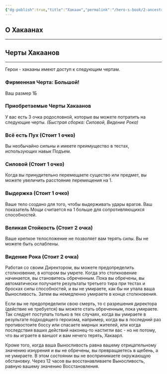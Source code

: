 ```yaml
---
{"dg-publish":true,"title":"Хакаан","permalink":"/hero-s-book/2-ancestries/8-hakaan/","dgPassFrontmatter":true}
---
```



## О Хакаанах
---


## Черты Хакаанов
---
Герои - хакааны имеют доступ к следующим чертам.
### Фирменная Черта: Большой!
Ваш размер 1Б
### Приобретаемые Черты Хакаанов
У вас есть 3 очка родословной, которые вы можете потратить на следующие черты.
*(Быстрая сборка: Силовой, Видение Рока)*
### **Всё есть Пух (Стоит 1 очко)**
Вы необычайно сильны и имеете преимущество в тестах, использующих навык Подъем.
### **Силовой (Стоит 1 очко)**
Когда вы принудительно перемещаете существо или предмет, вы можете увеличить расстояние перемещения на 1.
### **Выдержка (Стоит 1 очко)**
Ваше тело создано для того, чтобы выдерживать удары врагов. Ваш показатель Мощи считается на 1 больше для сопротивляющихся способностей.
### **Великая Стойкость (Стоит 2 очка)**
Ваше крепкое телосложение не позволяет вам терять силы. Вы не можете быть ослаблены.
### **Видение Рока  (Стоит 2 очка)**
Работая со своим Директором, вы можете предопределить столкновение, в котором вы умрете. Когда это столкновение начинается, вы становитесь обреченным. Пока вы обречены, вы автоматически получаете результаты третьего тира при тестах и бросках силы способностей, и вы не умираете, как бы ни упала ваша Выносливость. Затем вы немедленно умираете в конце столкновения.

Если вы не предопределили свою смерть, то с разрешения директора (действие не требуется) вы можете стать обреченным, пока умираете. Так следует поступать только в тех случаях, когда вы умираете в результате подходящего героизма, например, когда вы в последний раз противостоите боссу или спасаете мирных жителей, или когда последствия ваших действий наконец-то настигли вас - но не потому, что вы играете в ваншот и вам нечего терять, Хакаарл.

Кроме того, когда ваша Выносливость равна вашему отрицательному значению изнурения и вы не обречены, вы превращаетесь в щебень, а не умираете. В этом состоянии вы не воспринимаете окружающую обстановку. Через 12 часов вы восстанавливаете Выносливость, равную вашему значению Восстановления.